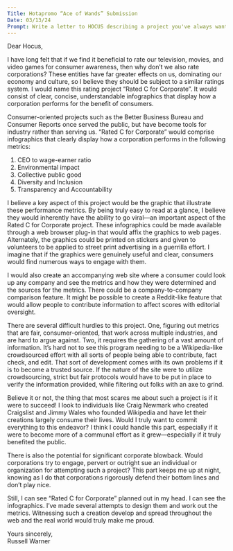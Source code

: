```yaml
---
Title: Hotapromo “Ace of Wands” Submission
Date: 03/13/24
Prompt: Write a letter to HOCUS describing a project you've always wanted to take on, but haven't yet had the energy, time, or confidence to pursue. Describe the project in detail, including why it inspires you and what scares you about it. Guess what? This letter is a big step on the road towards completing that project!
---
```


Dear Hocus,

I have long felt that if we find it beneficial to rate our television, movies, and video games for consumer awareness, then why don’t we also rate corporations? These entities have far greater effects on us, dominating our economy and culture, so I believe they should be subject to a similar ratings system. I would name this rating project “Rated C for Corporate”. It would consist of clear, concise, understandable infographics that display how a corporation performs for the benefit of consumers.

Consumer-oriented projects such as the Better Business Bureau and Consumer Reports once served the public, but have become tools for industry rather than serving us. “Rated C for Corporate” would comprise infographics that clearly display how a corporation performs in the following metrics:

1. CEO to wage-earner ratio
2. Environmental impact
3. Collective public good
4. Diversity and Inclusion
5. Transparency and Accountability

I believe a key aspect of this project would be the graphic that illustrate these performance metrics. By being truly easy to read at a glance, I believe they would inherently have the ability to go viral—an important aspect of the Rated C for Corporate project. These infographics could be made available through a web browser plug-in that would affix the graphics to web pages. Alternately, the graphics could be printed on stickers and given to volunteers to be applied to street print advertising in a guerrilla effort. I imagine that if the graphics were genuinely useful and clear, consumers would find numerous ways to engage with them.

I would also create an accompanying web site where a consumer could look up any company and see the metrics and how they were determined and the sources for the metrics. There could be a company-to-company comparison feature. It might be possible to create a Reddit-like feature that would allow people to contribute information to affect scores with editorial oversight.

There are several difficult hurdles to this project. One, figuring out metrics that are fair, consumer-oriented, that work across multiple industries, and are hard to argue against. Two, it requires the gathering of a vast amount of information. It’s hard not to see this program needing to be a Wikipedia-like crowdsourced effort with all sorts of people being able to contribute, fact check, and edit. That sort of development comes with its own problems if it is to become a trusted source. If the nature of the site were to utilize crowdsourcing, strict but fair protocols would have to be put in place to verify the information provided, while filtering out folks with an axe to grind.

Believe it or not, the thing that most scares me about such a project is if it were to succeed! I look to individuals like Craig Newmark who created Craigslist and Jimmy Wales who founded Wikipedia and have let their creations largely consume their lives. Would I truly want to commit everything to this endeavor? I think I could handle this part, especially if it were to become more of a communal effort as it grew—especially if it truly benefited the public.

There is also the potential for significant corporate blowback. Would corporations try to engage, pervert or outright sue an individual or organization for attempting such a project? This part keeps me up at night, knowing as I do that corporations rigorously defend their bottom lines and don’t play nice.

Still, I can see “Rated C for Corporate” planned out in my head. I can see the infographics. I’ve made several attempts to design them and work out the metrics. Witnessing such a creation develop and spread throughout the web and the real world would truly make me proud.

Yours sincerely,  
Russell Warner
